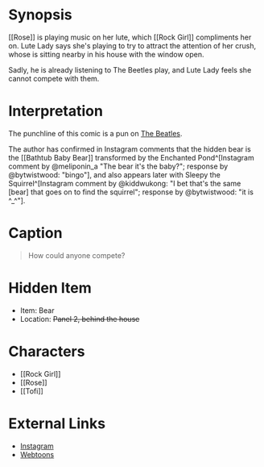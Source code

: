 # Synopsis
[[Rose]] is playing music on her lute, which [[Rock Girl]] compliments her on. Lute Lady says she's playing to try to attract the attention of her crush, whose is sitting nearby in his house with the window open.

Sadly, he is already listening to The Beetles play, and Lute Lady feels she cannot compete with them.

# Interpretation
The punchline of this comic is a pun on [The Beatles](https://en.wikipedia.org/wiki/The_Beatles).

The author has confirmed in Instagram comments that the hidden bear is the [[Bathtub Baby Bear]] transformed by the Enchanted Pond^[Instagram comment by @meliponin_a "The bear it's the baby?"; response by @bytwistwood: "bingo"], and also appears later with Sleepy the Squirrel^[Instagram comment by @kiddwukong: "I bet that's the same [bear] that goes on to find the squirrel"; response by @bytwistwood: "it is ^_^"].

# Caption
> How could anyone compete?

# Hidden Item
* Item: Bear
* Location: <strike>Panel 2, behind the house</strike>

# Characters
* [[Rock Girl]]
* [[Rose]]
* [[Tofi]]

# External Links
* [Instagram](https://www.instagram.com/p/B3nVUGTAJxg/)
* [Webtoons](https://www.webtoons.com/en/challenge/twistwood-tales/12-crush/viewer?title_no=344740&episode_no=12)